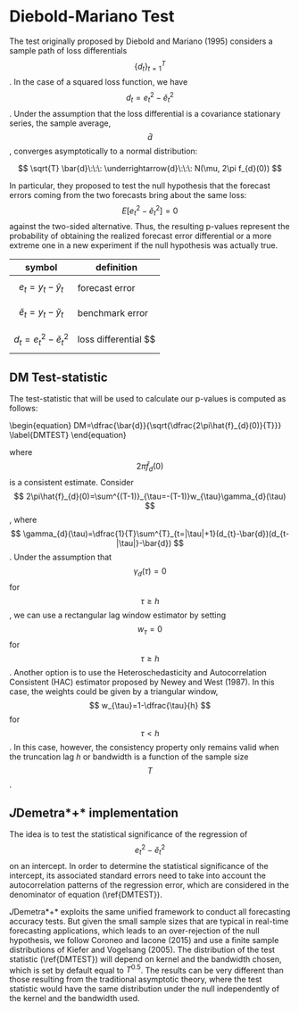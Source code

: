 # Diebold-Mariano Test 

The test originally proposed by Diebold and Mariano (1995) considers 
a sample path of loss differentials $$ \{d_{t}\}^{T}_{t=1} $$. 
In the case of a squared loss function, we have $$ d_{t}=e^2_{t}-\breve{e}^2_{t} $$. 
Under the assumption that the loss differential is a covariance stationary series, 
the sample average, $$ \bar{d} $$, converges asymptotically to a normal distribution: 

$$ \sqrt{T} \bar{d}\:\:\: \underrightarrow{d}\:\:\: N(\mu, 2\pi f_{d}(0)) $$

In particular, they proposed to test the null hypothesis that 
the forecast errors coming from the two forecasts bring about the same loss:  
$$ E[e^2_{t}-\breve{e}^2_{t}]=0 $$ against the two-sided alternative. 
Thus, the resulting p-values represent the probability of 
obtaining the realized forecast error differential or 
a more extreme one in a new experiment if the null 
hypothesis was actually true. 


|   symbol	|definition   	|
|---	|---	|
|   $$ e_{t}=y_{t}-\hat{y}_{t}  $$		| forecast error|
|   $$ \breve{e}_{t}=y_{t}-\breve{y}_{t}  $$		| benchmark error|
|   $$ d_{t}=e^2_{t}-\breve{e}^2_{t} $$ 	| loss differential $$    	|


## DM Test-statistic

The test-statistic that will be used to calculate our 
p-values is computed as follows:

\begin{equation}
DM=\dfrac{\bar{d}}{\sqrt{\dfrac{2\pi\hat{f}_{d}(0)}{T}}}
\label{DMTEST}
\end{equation}

where $$ 2\pi\hat{f}_{d}(0) $$  is a consistent estimate. 
Consider $$ 2\pi\hat{f}_{d}(0)=\sum^{(T-1)}_{\tau=-(T-1)}w_{\tau}\gamma_{d}(\tau) $$ , 
where $$ \gamma_{d}(\tau)=\dfrac{1}{T}\sum^{T}_{t=|\tau|+1}(d_{t}-\bar{d})(d_{t-|\tau|}-\bar{d}) $$ . 
Under the assumption that  $$ \gamma_{d}(\tau)=0 $$  for $$ \tau\geq h $$ , 
we can use a rectangular lag window estimator by setting $$ w_{\tau}=0 $$  for  $$ \tau\geq h $$ . 
Another option is to use the Heteroschedasticity and Autocorrelation Consistent (HAC) 
estimator proposed by Newey and West (1987). In this case, the weights could be given 
by a triangular window, $$ w_{\tau}=1-\dfrac{\tau}{h} $$  for $$ \tau<h $$ . In this case, however, 
the consistency property only remains valid when the truncation lag $h$ or bandwidth is 
a function of the sample size $$ T $$. 

## *J*Demetra*+* implementation

The idea is to test the statistical significance of the regression of 
$$ e^2_{t}-\breve{e}^2_{t} $$ on an intercept.  In order to determine the statistical 
significance of the intercept, its associated standard errors need to take into account 
the autocorrelation patterns of the regression error, which are considered in the denominator 
of equation (\ref{DMTEST}). 

*J*Demetra*+* exploits the same unified framework 
to conduct all forecasting accuracy tests.  But given the small sample sizes that are typical 
in real-time forecasting applications, which leads to an over-rejection of the null hypothesis, 
we follow Coroneo and Iacone (2015) and use a finite sample distributions of Kiefer and Vogelsang (2005). 
The distribution of the test statistic (\ref{DMTEST}) will depend on kernel and the bandwidth chosen, which is set by default equal to $T^{0.5}$. The results can be very different than those resulting from the traditional asymptotic theory, where the test statistic would have the same distribution under the null independently of the kernel and the bandwidth used. 
